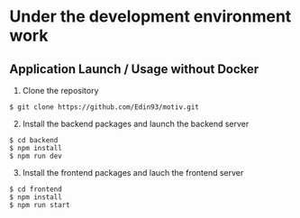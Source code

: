 # Under the development environment work

## Application Launch / Usage without Docker

1. Clone the repository
```
$ git clone https://github.com/Edin93/motiv.git
```

2. Install the backend packages and launch the backend server
```
$ cd backend
$ npm install
$ npm run dev
```

3. Install the frontend packages and lauch the frontend server
```
$ cd frontend
$ npm install
$ npm run start
```
